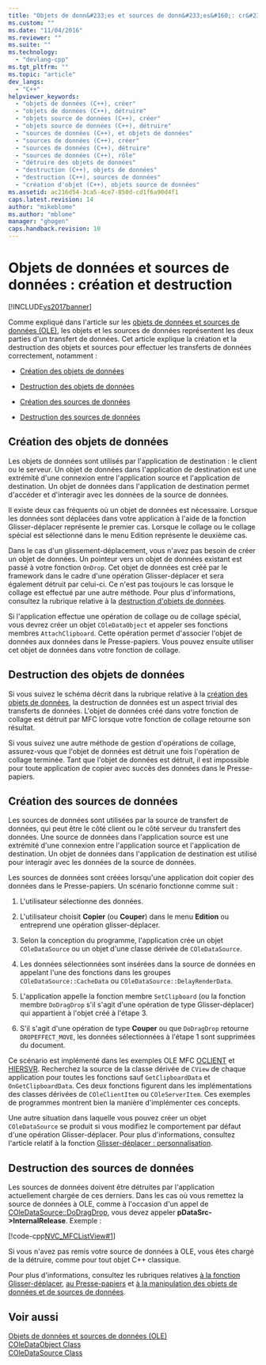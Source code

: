 ```yaml
---
title: "Objets de donn&#233;es et sources de donn&#233;es&#160;: cr&#233;ation et destruction | Microsoft Docs"
ms.custom: ""
ms.date: "11/04/2016"
ms.reviewer: ""
ms.suite: ""
ms.technology: 
  - "devlang-cpp"
ms.tgt_pltfrm: ""
ms.topic: "article"
dev_langs: 
  - "C++"
helpviewer_keywords: 
  - "objets de données (C++), créer"
  - "objets de données (C++), détruire"
  - "objets source de données (C++), créer"
  - "objets source de données (C++), détruire"
  - "sources de données (C++), et objets de données"
  - "sources de données (C++), créer"
  - "sources de données (C++), détruire"
  - "sources de données (C++), rôle"
  - "détruire des objets de données"
  - "destruction (C++), objets de données"
  - "destruction (C++), sources de données"
  - "création d'objet (C++), objets source de données"
ms.assetid: ac216d54-3ca5-4ce7-850d-cd1f6a90d4f1
caps.latest.revision: 14
author: "mikeblome"
ms.author: "mblome"
manager: "ghogen"
caps.handback.revision: 10
---
```

# Objets de donn&#233;es et sources de donn&#233;es&#160;: cr&#233;ation et destruction
[!INCLUDE[vs2017banner](../assembler/inline/includes/vs2017banner.md)]

Comme expliqué dans l'article sur les [objets de données et sources de données \(OLE\)](../mfc/data-objects-and-data-sources-ole.md), les objets et les sources de données représentent les deux parties d'un transfert de données.  Cet article explique la création et la destruction des objets et sources pour effectuer les transferts de données correctement, notamment :  
  
-   [Création des objets de données](#_core_creating_data_objects)  
  
-   [Destruction des objets de données](#_core_destroying_data_objects)  
  
-   [Création des sources de données](#_core_creating_data_sources)  
  
-   [Destruction des sources de données](#_core_destroying_data_sources)  
  
##  <a name="_core_creating_data_objects"></a> Création des objets de données  
 Les objets de données sont utilisés par l'application de destination : le client ou le serveur.  Un objet de données dans l'application de destination est une extrémité d'une connexion entre l'application source et l'application de destination.  Un objet de données dans l'application de destination permet d'accéder et d'interagir avec les données de la source de données.  
  
 Il existe deux cas fréquents où un objet de données est nécessaire.  Lorsque les données sont déplacées dans votre application à l'aide de la fonction Glisser\-déplacer représente le premier cas.  Lorsque le collage ou le collage spécial est sélectionné dans le menu Edition représente le deuxième cas.  
  
 Dans le cas d'un glissement\-déplacement, vous n'avez pas besoin de créer un objet de données.  Un pointeur vers un objet de données existant est passé à votre fonction `OnDrop`.  Cet objet de données est créé par le framework dans le cadre d'une opération Glisser\-déplacer et sera également détruit par celui\-ci.  Ce n'est pas toujours le cas lorsque le collage est effectué par une autre méthode.  Pour plus d'informations, consultez la rubrique relative à la [destruction d'objets de données](#_core_destroying_data_objects).  
  
 Si l'application effectue une opération de collage ou de collage spécial, vous devrez créer un objet `COleDataObject` et appeler ses fonctions membres `AttachClipboard`.  Cette opération permet d'associer l'objet de données aux données dans le Presse\-papiers.  Vous pouvez ensuite utiliser cet objet de données dans votre fonction de collage.  
  
##  <a name="_core_destroying_data_objects"></a> Destruction des objets de données  
 Si vous suivez le schéma décrit dans la rubrique relative à la [création des objets de données](#_core_creating_data_objects), la destruction de données est un aspect trivial des transferts de données.  L'objet de données créé dans votre fonction de collage est détruit par MFC lorsque votre fonction de collage retourne son résultat.  
  
 Si vous suivez une autre méthode de gestion d'opérations de collage, assurez\-vous que l'objet de données est détruit une fois l'opération de collage terminée.  Tant que l'objet de données est détruit, il est impossible pour toute application de copier avec succès des données dans le Presse\-papiers.  
  
##  <a name="_core_creating_data_sources"></a> Création des sources de données  
 Les sources de données sont utilisées par la source de transfert de données, qui peut être le côté client ou le côté serveur du transfert des données.  Une source de données dans l'application source est une extrémité d'une connexion entre l'application source et l'application de destination.  Un objet de données dans l'application de destination est utilisé pour interagir avec les données de la source de données.  
  
 Les sources de données sont créées lorsqu'une application doit copier des données dans le Presse\-papiers.  Un scénario fonctionne comme suit :  
  
1.  L'utilisateur sélectionne des données.  
  
2.  L'utilisateur choisit **Copier** \(ou **Couper**\) dans le menu **Edition** ou entreprend une opération glisser\-déplacer.  
  
3.  Selon la conception du programme, l'application crée un objet `COleDataSource` ou un objet d'une classe dérivée de `COleDataSource`.  
  
4.  Les données sélectionnées sont insérées dans la source de données en appelant l'une des fonctions dans les groupes `COleDataSource::CacheData` ou `COleDataSource::DelayRenderData`.  
  
5.  L'application appelle la fonction membre `SetClipboard` \(ou la fonction membre `DoDragDrop` s'il s'agit d'une opération de type Glisser\-déplacer\) qui appartient à l'objet créé à l'étape 3.  
  
6.  S'il s'agit d'une opération de type **Couper** ou que `DoDragDrop` retourne `DROPEFFECT_MOVE`, les données sélectionnées à l'étape 1 sont supprimées du document.  
  
 Ce scénario est implémenté dans les exemples OLE MFC [OCLIENT](../top/visual-cpp-samples.md) et [HIERSVR](../top/visual-cpp-samples.md).  Recherchez la source de la classe dérivée de `CView` de chaque application pour toutes les fonctions sauf `GetClipboardData` et `OnGetClipboardData`.  Ces deux fonctions figurent dans les implémentations des classes dérivées de `COleClientItem` ou `COleServerItem`.  Ces exemples de programmes montrent bien la manière d'implémenter ces concepts.  
  
 Une autre situation dans laquelle vous pouvez créer un objet `COleDataSource` se produit si vous modifiez le comportement par défaut d'une opération Glisser\-déplacer.  Pour plus d'informations, consultez l'article relatif à la fonction [Glisser\-déplacer : personnalisation](../mfc/drag-and-drop-customizing.md).  
  
##  <a name="_core_destroying_data_sources"></a> Destruction des sources de données  
 Les sources de données doivent être détruites par l'application actuellement chargée de ces derniers.  Dans les cas où vous remettez la source de données à OLE, comme à l'occasion d'un appel de [COleDataSource::DoDragDrop](../Topic/COleDataSource::DoDragDrop.md), vous devez appeler **pDataSrc\-\>InternalRelease**.  Exemple :  
  
 [!code-cpp[NVC_MFCListView#1](../mfc/codesnippet/CPP/data-objects-and-data-sources-creation-and-destruction_1.cpp)]  
  
 Si vous n'avez pas remis votre source de données à OLE, vous êtes chargé de la détruire, comme pour tout objet C\+\+ classique.  
  
 Pour plus d'informations, consultez les rubriques relatives [à la fonction Glisser\-déplacer](../mfc/drag-and-drop-ole.md), [au Presse\-papiers](../mfc/clipboard.md) et [à la manipulation des objets de données et de sources de données](../mfc/data-objects-and-data-sources-manipulation.md).  
  
## Voir aussi  
 [Objets de données et sources de données \(OLE\)](../mfc/data-objects-and-data-sources-ole.md)   
 [COleDataObject Class](../mfc/reference/coledataobject-class.md)   
 [COleDataSource Class](../mfc/reference/coledatasource-class.md)